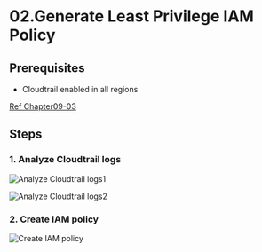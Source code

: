 # 02.Generate Least Privilege IAM Policy

## Prerequisites

- Cloudtrail enabled in all regions 

[Ref Chapter09-03](https://github.com/piatoss3612/aws_cook_book_with_terraform/tree/09.accountmanagement/903.Enabling-CloudTrail-Logging)

## Steps

### 1. Analyze Cloudtrail logs

![Analyze Cloudtrail logs1]("https://github.com/piatoss3612/aws_cook_book_with_terraform/blob/01.security/102.Generate-Least-Privilege-IAM-Policy/1.png")

![Analyze Cloudtrail logs2]("https://github.com/piatoss3612/aws_cook_book_with_terraform/blob/01.security/102.Generate-Least-Privilege-IAM-Policy/2.png")

### 2. Create IAM policy

![Create IAM policy]("https://github.com/piatoss3612/aws_cook_book_with_terraform/blob/01.security/102.Generate-Least-Privilege-IAM-Policy/3.png")